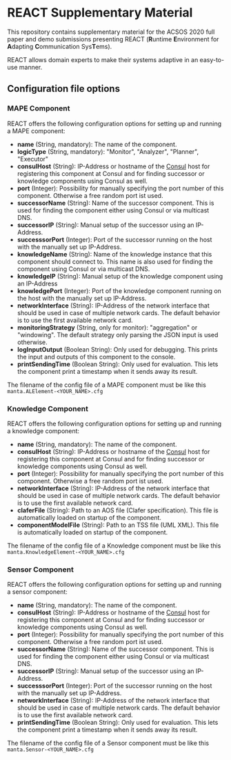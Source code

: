 # REACT Supplementary Material

This repository contains supplementary material for the ACSOS 2020 full paper and demo submissions presenting REACT (**R**untime **E**nvironment for **A**dapting **C**ommunication Sys**T**ems).

REACT allows domain experts to make their systems adaptive in an easy-to-use manner.

## Configuration file options

### MAPE Component

REACT offers the following configuration options for setting up and running a MAPE component:

* **name** (String, mandatory): The name of the component.
* **logicType** (String, mandatory): "Monitor", "Analyzer", "Planner", "Executor"
* **consulHost** (String): IP-Address or hostname of the [Consul](https://www.consul.io/) host for registering this component at Consul and for finding successor or knowledge components using Consul as well.
* **port** (Integer): Possibility for manually specifying the port number of this component. Otherwise a free random port ist used.
* **successorName** (String): Name of the successor component. This is used for finding the component either using Consul or via multicast DNS.
* **successorIP** (String): Manual setup of the successor using an IP-Address.
* **successsorPort** (Integer): Port of the successor running on the host with the manually set up IP-Address.
* **knowledgeName** (String): Name of the knowledge instance that this component should connect to. This name is also used for finding the component using Consul or via multicast DNS.
* **knowledgeIP** (String): Manual setup of the knowledge component using an IP-Address
* **knowledgePort** (Integer): Port of the knowledge component running on the host with the manually set up IP-Address.
* **networkInterface** (String): IP-Address of the network interface that should be used in case of multiple network cards. The default behavior is to use the first available network card.
* **monitoringStrategy** (String, only for monitor): "aggregation" or "windowing". The default strategy only parsing the JSON input is used otherwise.
* **logInputOutput** (Boolean String): Only used for debugging. This prints the input and outputs of this component to the console.
* **printSendingTime** (Boolean String): Only used for evaluation. This lets the component print a timestamp when it sends away its result.

The filename of the config file of a MAPE component must be like this `manta.ALElement-<YOUR_NAME>.cfg`

### Knowledge Component

REACT offers the following configuration options for setting up and running a knowledge component:

* **name** (String, mandatory): The name of the component.
* **consulHost** (String): IP-Address or hostname of the [Consul](https://www.consul.io/) host for registering this component at Consul and for finding successor or knowledge components using Consul as well.
* **port** (Integer): Possibility for manually specifying the port number of this component. Otherwise a free random port ist used.
* **networkInterface** (String): IP-Address of the network interface that should be used in case of multiple network cards. The default behavior is to use the first available network card.
* **claferFile** (String): Path to an AOS file (Clafer specification). This file is automatically loaded on startup of the component.
* **componentModelFile** (String): Path to an TSS file (UML XML). This file is automatically loaded on startup of the component.

The filename of the config file of a Knowledge component must be like this `manta.KnowledgeElement-<YOUR_NAME>.cfg`

### Sensor Component

REACT offers the following configuration options for setting up and running a sensor component:

* **name** (String, mandatory): The name of the component.
* **consulHost** (String): IP-Address or hostname of the [Consul](https://www.consul.io/) host for registering this component at Consul and for finding successor or knowledge components using Consul as well.
* **port** (Integer): Possibility for manually specifying the port number of this component. Otherwise a free random port ist used.
* **successorName** (String): Name of the successor component. This is used for finding the component either using Consul or via multicast DNS.
* **successorIP** (String): Manual setup of the successor using an IP-Address.
* **successsorPort** (Integer): Port of the successor running on the host with the manually set up IP-Address.
* **networkInterface** (String): IP-Address of the network interface that should be used in case of multiple network cards. The default behavior is to use the first available network card.
* **printSendingTime** (Boolean String): Only used for evaluation. This lets the component print a timestamp when it sends away its result.

The filename of the config file of a Sensor component must be like this `manta.Sensor-<YOUR_NAME>.cfg`